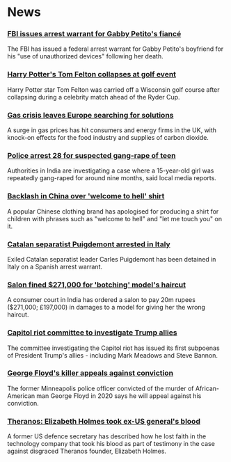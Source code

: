 # News
### [FBI issues arrest warrant for Gabby Petito's fiancé](https://www.bbc.com/news/world-us-canada-58673547)
The FBI has issued a federal arrest warrant for Gabby Petito's boyfriend for his "use of unauthorized devices" following her death.
### [Harry Potter's Tom Felton collapses at golf event](https://www.bbc.com/news/world-us-canada-58673550)
Harry Potter star Tom Felton was carried off a Wisconsin golf course after collapsing during a celebrity match ahead of the Ryder Cup.
### [Gas crisis leaves Europe searching for solutions](https://www.bbc.com/news/world-europe-58650634)
A surge in gas prices has hit consumers and energy firms in the UK, with knock-on effects for the food industry and supplies of carbon dioxide.
### [Police arrest 28 for suspected gang-rape of teen](https://www.bbc.com/news/world-asia-india-58674126)
Authorities in India are investigating a case where a 15-year-old girl was repeatedly gang-raped for around nine months, said local media reports.
### [Backlash in China over 'welcome to hell' shirt](https://www.bbc.com/news/world-asia-china-58674186)
A popular Chinese clothing brand has apologised for producing a shirt for children with phrases such as "welcome to hell" and "let me touch you" on it.
### [Catalan separatist Puigdemont arrested in Italy](https://www.bbc.com/news/world-europe-58674176)
Exiled Catalan separatist leader Carles Puigdemont has been detained in Italy on a Spanish arrest warrant.  
### [Salon fined $271,000 for 'botching' model's haircut](https://www.bbc.com/news/world-asia-india-58674449)
A consumer court in India has ordered a salon to pay 20m rupees ($271,000; £197,000) in damages to a model for giving her the wrong haircut. 
### [Capitol riot committee to investigate Trump allies](https://www.bbc.com/news/world-us-canada-58673755)
The committee investigating the Capitol riot has issued its first subpoenas of President Trump's allies - including Mark Meadows and Steve Bannon. 
### [George Floyd's killer appeals against conviction](https://www.bbc.com/news/world-us-canada-58674884)
The former Minneapolis police officer convicted of the murder of African-American man George Floyd in 2020 says he will appeal against his conviction.
### [Theranos: Elizabeth Holmes took ex-US general's blood](https://www.bbc.com/news/business-58669152)
A former US defence secretary has described how he lost faith in the technology company that took his blood as part of testimony in the case against disgraced Theranos founder, Elizabeth Holmes.
